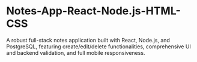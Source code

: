 # Notes-App-React-Node.js-HTML-CSS
A robust full-stack notes application built with React, Node.js, and PostgreSQL, featuring create/edit/delete functionalities, comprehensive UI and backend validation, and full mobile responsiveness.
